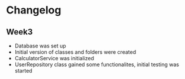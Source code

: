 # Changelog

## Week3

* Database was set up
* Initial version of classes and folders were created
* CalculatorService was initialized
* UserRepository class gained some functionalites, initial testing was started
